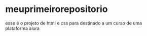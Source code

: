 # meuprimeirorepositorio
esse é o projeto de html e css para destinado a um curso de uma plataforma alura
